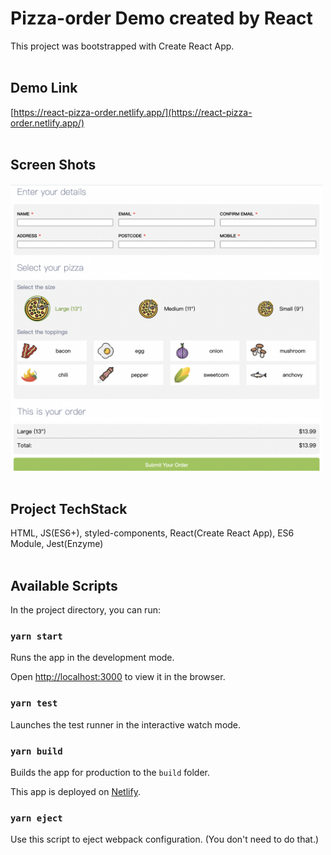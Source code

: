 # Pizza-order Demo created by React

This project was bootstrapped with Create React App.
<br/><br/>

## Demo Link

[https://react-pizza-order.netlify.app/](https://react-pizza-order.netlify.app/)
<br/><br/>

## Screen Shots

<img src="https://raw.githubusercontent.com/jasonzhang7100/screenshots/master/pizza-order-demo-screenshot.png" style="width: 500px" alt="screen shot">
<br/><br/>

## Project TechStack

HTML, JS(ES6+), styled-components, React(Create React App), ES6 Module, Jest(Enzyme)
<br/><br/>

## Available Scripts

In the project directory, you can run:

### `yarn start`

Runs the app in the development mode.

Open [http://localhost:3000](http://localhost:3000) to view it in the browser.

### `yarn test`

Launches the test runner in the interactive watch mode.

### `yarn build`

Builds the app for production to the `build` folder.

This app is deployed on [Netlify](https://netlify.app/).

### `yarn eject`

Use this script to eject webpack configuration. (You don't need to do that.)
